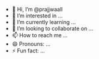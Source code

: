 - 👋 Hi, I’m @prajjwaall
- 👀 I’m interested in ...
- 🌱 I’m currently learning ...
- 💞️ I’m looking to collaborate on ...
- 📫 How to reach me ...
- 😄 Pronouns: ...
- ⚡ Fun fact: ...

<!---
prajjwaall/prajjwaall is a ✨ special ✨ repository because its `README.md` (this file) appears on your GitHub profile.
You can click the Preview link to take a look at your changes.
--->
